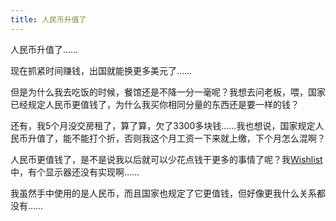 ```yaml
---
title: 人民币升值了
---
```

人民币升值了……

现在抓紧时间赚钱，出国就能换更多美元了……

但是为什么我去吃饭的时候，餐馆还是不降一分一毫呢？我想去问老板，喂，国家已经规定人民币更值钱了，为什么我买你相同分量的东西还是要一样的钱？

还有，我5个月没交房租了，算了算，欠了3300多块钱……我也想说，国家规定人民币升值了，能不能打个折，否则我这个月工资一下来就上缴，下个月怎么混啊？

人民币更值钱了，是不是说我以后就可以少花点钱干更多的事情了呢？我[Wishlist][0]中，有个显示器还没有实现啊……

我虽然手中使用的是人民币，而且国家也规定了它更值钱，但好像更我什么关系都没有……

[0]: /posts/2005-03-16-wishlist.html
